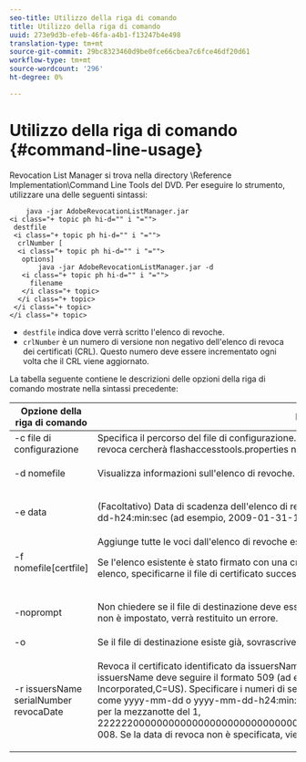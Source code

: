 ```yaml
---
seo-title: Utilizzo della riga di comando
title: Utilizzo della riga di comando
uuid: 273e9d3b-efeb-46fa-a4b1-f13247b4e498
translation-type: tm+mt
source-git-commit: 29bc8323460d9be0fce66cbea7c6fce46df20d61
workflow-type: tm+mt
source-wordcount: '296'
ht-degree: 0%

---
```



# Utilizzo della riga di comando {#command-line-usage}

Revocation List Manager si trova nella directory \Reference Implementation\Command Line Tools del DVD. Per eseguire lo strumento, utilizzare una delle seguenti sintassi:

```
    java -jar AdobeRevocationListManager.jar 
<i class="+ topic ph hi-d="" i "="">
 destfile 
 <i class="+ topic ph hi-d="" i "="">
  crlNumber [
  <i class="+ topic ph hi-d="" i "="">
   options] 
       java -jar AdobeRevocationListManager.jar -d 
   <i class="+ topic ph hi-d="" i "="">
     filename
   </i class="+ topic>
  </i class="+ topic>
 </i class="+ topic>
</i class="+ topic>
```

* `destfile` indica dove verrà scritto l&#39;elenco di revoche.
* `crlNumber` è un numero di versione non negativo dell&#39;elenco di revoca dei certificati (CRL). Questo numero deve essere incrementato ogni volta che il CRL viene aggiornato.

La tabella seguente contiene le descrizioni delle opzioni della riga di comando mostrate nella sintassi precedente:

<table frame="all" colsep="1" rowsep="1" class="+ topic/table adobe-d/table " id="table_a3y_wqy_n4"> 
 <thead class="- topic/thead "> 
  <tr rowsep="1" class="- topic/row "> 
   <th colname="1" class="- topic/entry entry"> Opzione della riga di comando </th> 
   <th colname="2" class="- topic/entry entry"> Descrizione </th> 
  </tr> 
 </thead>
 <tbody class="- topic/tbody "> 
  <tr rowsep="1" class="- topic/row "> 
   <td colname="1" class="- topic/entry "><span class="+ topic/ph pr-d/codeph codeph">-c file di configurazione</span> </td> 
   <td colname="2" class="- topic/entry ">Specifica il percorso del file di configurazione. Se questa opzione non viene utilizzata, il Gestore elenco revoca cercherà <span class="filepath"> flashaccesstools.properties</span> nella directory di lavoro. </td> 
  </tr> 
  <tr rowsep="1" class="- topic/row "> 
   <td colname="1" class="- topic/entry "><span class="+ topic/ph pr-d/codeph codeph">-d nomefile</span> </td> 
   <td colname="2" class="- topic/entry "> <p class="- topic/p ">Visualizza informazioni sull'elenco di revoche. </p> </td> 
  </tr> 
  <tr rowsep="1" class="- topic/row "> 
   <td colname="1" class="- topic/entry "><span class="+ topic/ph pr-d/codeph codeph">-e data</span> </td> 
   <td colname="2" class="- topic/entry "> <p class="- topic/p ">(Facoltativo) Data di scadenza dell'elenco di revoche. Utilizzare il formato <span class="+ topic/ph pr-d/codeph codeph">yyyy-mm-dd</span> o <span class="+ topic/ph pr-d/codeph codeph">yyyy-mm-dd-h24:min:sec</span> (ad esempio, 2009-01-31-14:30:00 rappresenta il 31 gennaio alle 2:30 PM). </p> </td> 
  </tr> 
  <tr rowsep="1" class="- topic/row "> 
   <td colname="1" class="- topic/entry "><span class="codeph">-f nomefile[certfile]</span> </td> 
   <td colname="2" class="- topic/entry ">Aggiunge tutte le voci dall'elenco di revoche esistente. È possibile specificare un solo file esistente. <p class="- topic/p ">Se l'elenco esistente è stato firmato con una credenziale diversa da quella utilizzata per firmare il nuovo elenco, specificarne il file di certificato successivo, in modo da verificarne la firma. </p> </td> 
  </tr> 
  <tr rowsep="1" class="- topic/row "> 
   <td colname="1" class="- topic/entry "><span class="codeph"> -noprompt</span> </td> 
   <td colname="2" class="- topic/entry "> <p class="- topic/p ">Non chiedere se il file di destinazione deve essere sovrascritto. Se il file di destinazione esiste già e -o non è impostato, verrà restituito un errore. </p> </td> 
  </tr> 
  <tr rowsep="1" class="- topic/row "> 
   <td colname="1" class="- topic/entry "><span class="codeph"> -o</span> </td> 
   <td colname="2" class="- topic/entry "> Se il file di destinazione esiste già, sovrascrivetelo senza richiedere l'invio di richieste. </td> 
  </tr> 
  <tr rowsep="0" class="- topic/row "> 
   <td colname="1" class="- topic/entry "><span class="codeph">-r issuersName serialNumber revocaDate</span> </td> 
   <td colname="2" class="- topic/entry "> <p class="- topic/p ">Revoca il certificato identificato da <span class="codeph"> issuersName</span> e <span class="codeph"> serialNumber</span> alla data specificata. Il nome <span class="codeph"> issuersName</span> deve seguire il formato 509 (ad esempio, <span class="codeph"> CN=12345,O=Adobe Systems Incorporated,C=US</span>). Specificare i numeri di serie in formato esadecimale. Specificare la data di revoca come <span class="+ topic/ph pr-d/codeph codeph">yyyy-mm-dd</span> o <span class="+ topic/ph pr-d/codeph codeph">yyyy-mm-dd-h24:min:sec</span>, ad esempio 2008-12-1 o 2008-12-1-00:00:00 per la mezzanotte del 1, 2222220000000000000000000000000000000000000000000000000000000000000000000000 008. Se la data di revoca non è specificata, viene utilizzata la data corrente. </p> </td> 
  </tr> 
 </tbody> 
</table>

